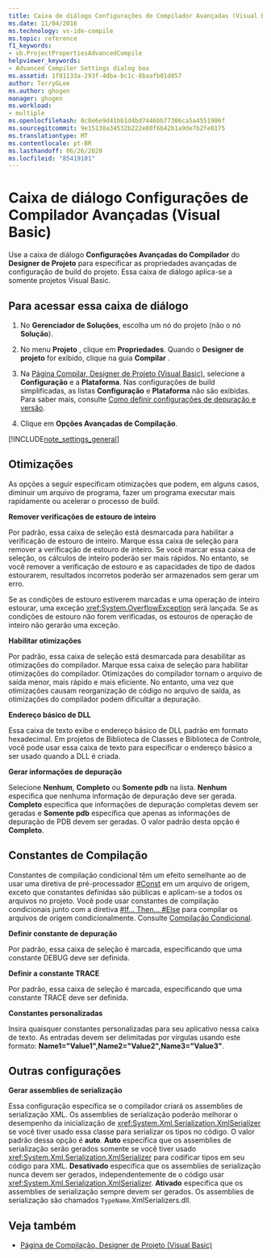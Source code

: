 ```yaml
---
title: Caixa de diálogo Configurações de Compilador Avançadas (Visual Basic)
ms.date: 11/04/2016
ms.technology: vs-ide-compile
ms.topic: reference
f1_keywords:
- vb.ProjectPropertiesAdvancedCompile
helpviewer_keywords:
- Advanced Compiler Settings dialog box
ms.assetid: 1f81133a-293f-4dba-bc1c-8baafb01d857
author: TerryGLee
ms.author: ghogen
manager: ghogen
ms.workload:
- multiple
ms.openlocfilehash: 0c0e6e9d41bb1d4bd7446bb77306ca5a4551906f
ms.sourcegitcommit: 9e15138a34532b222e80f6b42b1a9de7b2fe0175
ms.translationtype: MT
ms.contentlocale: pt-BR
ms.lasthandoff: 06/26/2020
ms.locfileid: "85419101"
---
```

# <a name="advanced-compiler-settings-dialog-box-visual-basic"></a>Caixa de diálogo Configurações de Compilador Avançadas (Visual Basic)

Use a caixa de diálogo **Configurações Avançadas do Compilador** do **Designer de Projeto** para especificar as propriedades avançadas de configuração de build do projeto. Essa caixa de diálogo aplica-se a somente projetos Visual Basic.

## <a name="to-access-this-dialog-box"></a>Para acessar essa caixa de diálogo

1. No **Gerenciador de Soluções**, escolha um nó do projeto (não o nó **Solução**).

2. No menu **Projeto** , clique em **Propriedades**. Quando o **Designer de projeto** for exibido, clique na guia **Compilar** .

3. Na [Página Compilar, Designer de Projeto (Visual Basic)](../../ide/reference/compile-page-project-designer-visual-basic.md), selecione a **Configuração** e a **Plataforma**. Nas configurações de build simplificadas, as listas **Configuração** e **Plataforma** não são exibidas. Para saber mais, consulte [Como definir configurações de depuração e versão](../../debugger/how-to-set-debug-and-release-configurations.md).

4. Clique em **Opções Avançadas de Compilação**.

[!INCLUDE[note_settings_general](../../data-tools/includes/note_settings_general_md.md)]

## <a name="optimizations"></a>Otimizações

As opções a seguir especificam otimizações que podem, em alguns casos, diminuir um arquivo de programa, fazer um programa executar mais rapidamente ou acelerar o processo de build.

**Remover verificações de estouro de inteiro**

Por padrão, essa caixa de seleção está desmarcada para habilitar a verificação de estouro de inteiro. Marque essa caixa de seleção para remover a verificação de estouro de inteiro. Se você marcar essa caixa de seleção, os cálculos de inteiro poderão ser mais rápidos. No entanto, se você remover a verificação de estouro e as capacidades de tipo de dados estourarem, resultados incorretos poderão ser armazenados sem gerar um erro.

Se as condições de estouro estiverem marcadas e uma operação de inteiro estourar, uma exceção <xref:System.OverflowException> será lançada. Se as condições de estouro não forem verificadas, os estouros de operação de inteiro não gerarão uma exceção.

**Habilitar otimizações**

Por padrão, essa caixa de seleção está desmarcada para desabilitar as otimizações do compilador. Marque essa caixa de seleção para habilitar otimizações do compilador. Otimizações do compilador tornam o arquivo de saída menor, mais rápido e mais eficiente. No entanto, uma vez que otimizações causam reorganização de código no arquivo de saída, as otimizações do compilador podem dificultar a depuração.

 **Endereço básico de DLL**

Essa caixa de texto exibe o endereço básico de DLL padrão em formato hexadecimal. Em projetos de Biblioteca de Classes e Biblioteca de Controle, você pode usar essa caixa de texto para especificar o endereço básico a ser usado quando a DLL é criada.

 **Gerar informações de depuração**

Selecione **Nenhum**, **Completo** ou **Somente pdb** na lista. **Nenhum** especifica que nenhuma informação de depuração deve ser gerada. **Completo** especifica que informações de depuração completas devem ser geradas e **Somente pdb** especifica que apenas as informações de depuração de PDB devem ser geradas. O valor padrão desta opção é **Completo**.

## <a name="compilation-constants"></a>Constantes de Compilação

Constantes de compilação condicional têm um efeito semelhante ao de usar uma diretiva de pré-processador [#Const](/dotnet/visual-basic/language-reference/directives/const-directive) em um arquivo de origem, exceto que constantes definidas são públicas e aplicam-se a todos os arquivos no projeto. Você pode usar constantes de compilação condicionais junto com a diretiva [#If... Then... #Else](/dotnet/visual-basic/language-reference/directives/if-then-else-directives) para compilar os arquivos de origem condicionalmente. Consulte [Compilação Condicional](/dotnet/visual-basic/programming-guide/program-structure/conditional-compilation).

 **Definir constante de depuração**

Por padrão, essa caixa de seleção é marcada, especificando que uma constante DEBUG deve ser definida.

 **Definir a constante TRACE**

Por padrão, essa caixa de seleção é marcada, especificando que uma constante TRACE deve ser definida.

 **Constantes personalizadas**

Insira quaisquer constantes personalizadas para seu aplicativo nessa caixa de texto. As entradas devem ser delimitadas por vírgulas usando este formato: **Name1="Value1",Name2="Value2",Name3="Value3"**.

## <a name="other-settings"></a>Outras configurações

**Gerar assemblies de serialização**

Essa configuração especifica se o compilador criará os assemblies de serialização XML. Os assemblies de serialização poderão melhorar o desempenho da inicialização de <xref:System.Xml.Serialization.XmlSerializer> se você tiver usado essa classe para serializar os tipos no código. O valor padrão dessa opção é **auto**. **Auto** especifica que os assemblies de serialização serão gerados somente se você tiver usado <xref:System.Xml.Serialization.XmlSerializer> para codificar tipos em seu código para XML. **Desativado** especifica que os assemblies de serialização nunca devem ser gerados, independentemente de o código usar <xref:System.Xml.Serialization.XmlSerializer>. **Ativado** especifica que os assemblies de serialização sempre devem ser gerados. Os assemblies de serialização são chamados `TypeName`.XmlSerializers.dll.

## <a name="see-also"></a>Veja também

- [Página de Compilação, Designer de Projeto (Visual Basic)](../../ide/reference/compile-page-project-designer-visual-basic.md)
